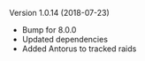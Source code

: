 Version 1.0.14 (2018-07-23)

* Bump for 8.0.0
* Updated dependencies
* Added Antorus to tracked raids
